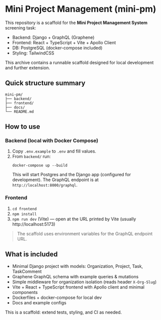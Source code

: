 # Mini Project Management (mini-pm)

This repository is a scaffold for the **Mini Project Management System** screening task:
- Backend: Django + GraphQL (Graphene)
- Frontend: React + TypeScript + Vite + Apollo Client
- DB: PostgreSQL (docker-compose included)
- Styling: TailwindCSS

This archive contains a runnable scaffold designed for local development and further extension.

## Quick structure summary

```
mini-pm/
├── backend/
├── frontend/
├── docs/
└── README.md
```

## How to use

### Backend (local with Docker Compose)
1. Copy `.env.example` to `.env` and fill values.
2. From `backend/` run:
   ```
   docker-compose up --build
   ```
   This will start Postgres and the Django app (configured for development). The GraphQL endpoint is at `http://localhost:8000/graphql`.

### Frontend
1. `cd frontend`
2. `npm install`
3. `npm run dev` (Vite) — open at the URL printed by Vite (usually http://localhost:5173)

> The scaffold uses environment variables for the GraphQL endpoint URL.

## What is included
- Minimal Django project with models: Organization, Project, Task, TaskComment
- Graphene GraphQL schema with example queries & mutations
- Simple middleware for organization isolation (reads header `X-Org-Slug`)
- Vite + React + TypeScript frontend with Apollo client and minimal components
- Dockerfiles + docker-compose for local dev
- Docs and example configs

This is a scaffold: extend tests, styling, and CI as needed.

